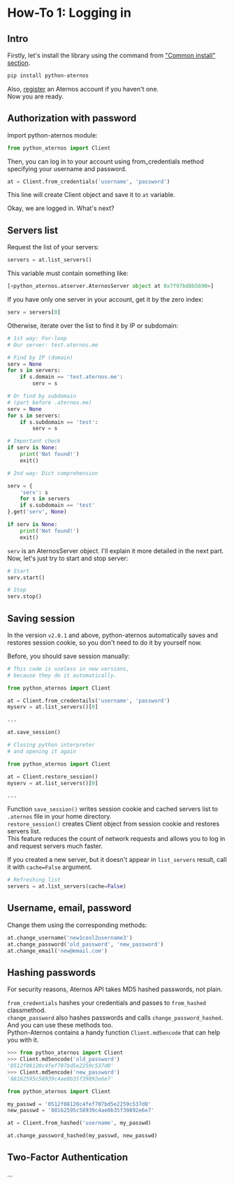 # How-To 1: Logging in

## Intro
Firstly, let's install the library using the command from ["Common install" section](../../#common).
```bash
pip install python-aternos
```

Also, [register](https://aternos.org/go/) an Aternos account if you haven't one.  
Now you are ready.

## Authorization with password
Import python-aternos module:
```python
from python_aternos import Client
```

Then, you can log in to your account using from_credentials method
specifying your username and password.
```python
at = Client.from_credentials('username', 'password')
```
This line will create Client object and save it to `at` variable.

Okay, we are logged in. What's next?

## Servers list
Request the list of your servers:
```python
servers = at.list_servers()
```

This variable must contain something like:
```python
[<python_aternos.atserver.AternosServer object at 0x7f97bd8b5690>]
```

If you have only one server in your account,
get it by the zero index:
```python
serv = servers[0]
```

Otherwise, iterate over the list to find it by IP or subdomain:

```python
# 1st way: For-loop
# Our server: test.aternos.me

# Find by IP (domain)
serv = None
for s in servers:
    if s.domain == 'test.aternos.me':
        serv = s

# Or find by subdomain
# (part before .aternos.me)
serv = None
for s in servers:
    if s.subdomain == 'test':
        serv = s

# Important check
if serv is None:
    print('Not found!')
    exit()
```

```python
# 2nd way: Dict comprehension

serv = {
    'serv': s
    for s in servers
    if s.subdomain == 'test'
}.get('serv', None)

if serv is None:
    print('Not found!')
    exit()
```

`serv` is an AternosServer object. I'll explain it more detailed in the next part.  
Now, let's just try to start and stop server:
```python
# Start
serv.start()

# Stop
serv.stop()
```

## Saving session
In the version `v2.0.1` and above,
python-aternos automatically saves and restores session cookie,
so you don't need to do it by yourself now.

Before, you should save session manually:
```python
# This code is useless in new versions,
# because they do it automatically.

from python_aternos import Client

at = Client.from_credentails('username', 'password')
myserv = at.list_servers()[0]

...

at.save_session()

# Closing python interpreter
# and opening it again

from python_aternos import Client

at = Client.restore_session()
myserv = at.list_servers()[0]

...
```
Function `save_session()` writes session cookie and cached servers list to `.aternos` file in your home directory.  
`restore_session()` creates Client object from session cookie and restores servers list.  
This feature reduces the count of network requests and allows you to log in and request servers much faster.

If you created a new server, but it doesn't appear in `list_servers` result, call it with `cache=False` argument.
```python
# Refreshing list
servers = at.list_servers(cache=False)
```

## Username, email, password
Change them using the corresponding methods:
```python
at.change_username('new1cool2username3')
at.change_password('old_password', 'new_password')
at.change_email('new@email.com')
```

## Hashing passwords
For security reasons, Aternos API takes MD5 hashed passwords, not plain.

`from_credentials` hashes your credentials and passes to `from_hashed` classmethod.  
`change_password` also hashes passwords and calls `change_password_hashed`.  
And you can use these methods too.  
Python-Aternos contains a handy function `Client.md5encode` that can help you with it.

```python
>>> from python_aternos import Client
>>> Client.md5encode('old_password')
'0512f08120c4fef707bd5e2259c537d0'
>>> Client.md5encode('new_password')
'88162595c58939c4ae0b35f39892e6e7'
```

```python
from python_aternos import Client

my_passwd = '0512f08120c4fef707bd5e2259c537d0'
new_passwd = '88162595c58939c4ae0b35f39892e6e7'

at = Client.from_hashed('username', my_passwd)

at.change_password_hashed(my_passwd, new_passwd)
```

## Two-Factor Authentication
...

